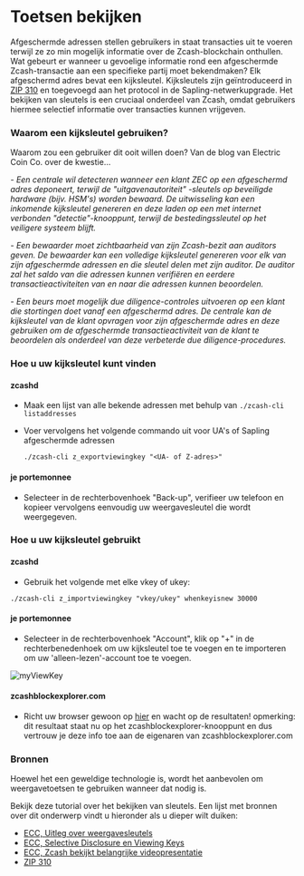# Toetsen bekijken

Afgeschermde adressen stellen gebruikers in staat transacties uit te voeren terwijl ze zo min mogelijk informatie over de Zcash-blockchain onthullen. Wat gebeurt er wanneer u gevoelige informatie rond een afgeschermde Zcash-transactie aan een specifieke partij moet bekendmaken? Elk afgeschermd adres bevat een kijksleutel. Kijksleutels zijn geïntroduceerd in [ZIP 310](https://zips.z.cash/zip-0310) en toegevoegd aan het protocol in de Sapling-netwerkupgrade. Het bekijken van sleutels is een cruciaal onderdeel van Zcash, omdat gebruikers hiermee selectief informatie over transacties kunnen vrijgeven.

### Waarom een ​​kijksleutel gebruiken?

Waarom zou een gebruiker dit ooit willen doen? Van de blog van Electric Coin Co. over de kwestie...

*- Een centrale wil detecteren wanneer een klant ZEC op een afgeschermd adres deponeert, terwijl de "uitgavenautoriteit" -sleutels op beveiligde hardware (bijv. HSM's) worden bewaard. De uitwisseling kan een inkomende kijksleutel genereren en deze laden op een met internet verbonden "detectie"-knooppunt, terwijl de bestedingssleutel op het veiligere systeem blijft.*

*- Een bewaarder moet zichtbaarheid van zijn Zcash-bezit aan auditors geven. De bewaarder kan een volledige kijksleutel genereren voor elk van zijn afgeschermde adressen en die sleutel delen met zijn auditor. De auditor zal het saldo van die adressen kunnen verifiëren en eerdere transactieactiviteiten van en naar die adressen kunnen beoordelen.*

*- Een beurs moet mogelijk due diligence-controles uitvoeren op een klant die stortingen doet vanaf een afgeschermd adres. De centrale kan de kijksleutel van de klant opvragen voor zijn afgeschermde adres en deze gebruiken om de afgeschermde transactieactiviteit van de klant te beoordelen als onderdeel van deze verbeterde due diligence-procedures.*

### Hoe u uw kijksleutel kunt vinden

#### zcashd

* Maak een lijst van alle bekende adressen met behulp van `./zcash-cli listaddresses`

* Voer vervolgens het volgende commando uit voor UA's of Sapling afgeschermde adressen

  `./zcash-cli z_exportviewingkey "<UA- of Z-adres>"`

#### je portemonnee

* Selecteer in de rechterbovenhoek "Back-up", verifieer uw telefoon en kopieer vervolgens eenvoudig uw weergavesleutel die wordt weergegeven.

### Hoe u uw kijksleutel gebruikt

#### zcashd

* Gebruik het volgende met elke vkey of ukey:

`./zcash-cli z_importviewingkey "vkey/ukey" whenkeyisnew 30000`

#### je portemonnee

* Selecteer in de rechterbovenhoek "Account", klik op "+" in de rechterbenedenhoek om uw kijksleutel toe te voegen en te importeren om uw 'alleen-lezen'-account toe te voegen.

![myViewKey](https://user-images.githubusercontent.com/81990132/208585568-46065002-6682-4ff4-ae8b-d206205b5d9b.png)


#### zcashblockexplorer.com

* Richt uw browser gewoon op [hier](https://zcashblockexplorer.com/vk) en wacht op de resultaten! opmerking: dit resultaat staat nu op het zcashblockexplorer-knooppunt en dus vertrouw je deze info toe aan de eigenaren van zcashblockexplorer.com

### Bronnen

Hoewel het een geweldige technologie is, wordt het aanbevolen om weergavetoetsen te gebruiken wanneer dat nodig is.

Bekijk deze tutorial over het bekijken van sleutels. Een lijst met bronnen over dit onderwerp vindt u hieronder als u dieper wilt duiken:

- [ECC, Uitleg over weergavesleutels](https://electriccoin.co/blog/explaining-viewing-keys/)
- [ECC, Selective Disclosure en Viewing Keys](https://electriccoin.co/blog/viewing-keys-selective-disclosure/)
- [ECC, Zcash bekijkt belangrijke videopresentatie](https://www.youtube.com/watch?v=NXjK_Ms7D5U&t=199s)
- [ZIP 310](https://zips.z.cash/zip-0310)


